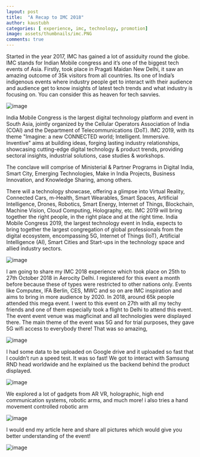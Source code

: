 ```yaml
---
layout: post
title:  "A Recap to IMC 2018"
author: kaustubh
categories: [ experience, imc, technology, promotion]
image: assets/thumbnails/imc.PNG
comments: true
---
```


Started in the year 2017, IMC has gained a lot of assiduity round the globe. IMC stands for Indian Mobile congress and it’s one of the biggest tech events of Asia. Firstly, took place in Pragati Maidan New Delhi, it saw an amazing outcome of 35k visitors from all countries. Its one of India’s indigenous events where industry people get to interact with their audience and audience get to know insights of latest tech trends and what industry is focusing on. You can consider this as heaven for tech savvies.

![image](https://user-images.githubusercontent.com/43691873/124559404-4e2d9d80-de59-11eb-8681-c45bd7b07eb2.png)

India Mobile Congress is the largest digital technology platform and event in South Asia, jointly organized by the Cellular Operators Association of India (COAI) and the Department of Telecommunications (DoT). IMC 2019, with its theme "Imagine: a new CONNECTED world; Intelligent. Immersive. Inventive" aims at building ideas, forging lasting industry relationships, showcasing cutting-edge digital technology & product trends, providing sectoral insights, industrial solutions, case studies & workshops.

The conclave will comprise of Ministerial & Partner Programs in Digital India, Smart City, Emerging Technologies, Make in India Projects, Business Innovation, and Knowledge Sharing, among others.

There will a technology showcase, offering a glimpse into Virtual Reality, Connected Cars, m-Health, Smart Wearables, Smart Spaces, Artificial Intelligence, Drones, Robotics, Smart Energy, Internet of Things, Blockchain, Machine Vision, Cloud Computing, Holography, etc. IMC 2019 will bring together the right people, in the right place and at the right time. India Mobile Congress 2019, the largest technology event in India, expects to bring together the largest congregation of global professionals from the digital ecosystem, encompassing 5G, Internet of Things (IoT), Artificial Intelligence (AI), Smart Cities and Start-ups in the technology space and allied industry sectors.

![image](https://user-images.githubusercontent.com/43691873/124559481-643b5e00-de59-11eb-8a4b-965fe6f22fb4.png)

I am going to share my IMC 2018 experience which took place on 25th to 27th October 2018 in Aerocity Delhi. I registered for this event a month before because these of types were restricted to other nations only. Events like Computex, IFA Berlin, CES, MWC and so on are IMC inspiration and aims to bring in more audience by 2020. In 2018, around 65k people attended this mega event. I went to this event on 27th with all my techy friends and one of them especially took a flight to Delhi to attend this event. The event event venue was magficinat and all technologies were displayed there. The main theme of the event was 5G and for trial purposes, they gave 5G wifi access to everybody there! That was so amazing, 

![image](https://user-images.githubusercontent.com/43691873/124559532-74533d80-de59-11eb-9e8f-a0f3e2bd26ec.png)

I had some data to be uploaded on Google drive and it uploaded so fast that I couldn’t run a speed test. It was so fast! We got to interact with Samsung RND head worldwide and he explained us the backend behind the product displayed. 

![image](https://user-images.githubusercontent.com/43691873/124559579-8208c300-de59-11eb-968c-05edd71e490b.png)

We explored a lot of gadgets from AR VR, holographic, high end communication systems, robotic arms, and much more! i also tries a hand movement controlled robotic arm

![image](https://user-images.githubusercontent.com/43691873/124559667-98168380-de59-11eb-97bc-8174f3c57600.png)

I would end my article here and share all pictures which would give you better understanding of the event! 

![image](https://user-images.githubusercontent.com/43691873/124559729-a5cc0900-de59-11eb-8a14-b80bdc1c57a7.png)


